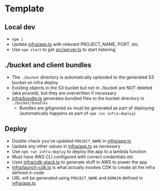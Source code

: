 # Template

## Local dev

* `npm i`
* Update [infra/app.ts](infra/app.ts) with relevant PROJECT_NAME, PORT, etc
* Use `npm start` to get [src/server.ts](src/server.ts) to start listening

## ./bucket and client bundles

* The `./bucket` directory is automatically uplaoded to the generated S3 bucket on infra deploy
* Existing objects in the S3 bucket but not in ./bucket are NOT deleted (aka pruned), but they are overwritten if necessary
* [infra/bundle.ts](infra/bundle.ts) generates bundled files to the bucket directory in `./bucket/bundles`
  * Bundles are gitignored so must be generated as part of deploying (automatically happens as part of `npm run infra:deploy`)

## Deploy

* Double check you've updated `PROJECT_NAME` in [infra/app.ts](infra/app.ts)
* Update any other values in [infra/app.ts](infra/app.ts) as necessary
* Use `npm run infra:deploy` to deploy the app to a lambda function
* Must have AWS CLI configured with correct credentials etc
* Uses [infra/cdk-stack.ts](infra/cdk-stack.ts) to generate stuff in AWS to power the app
* [infra/launch-cdk.ts](infra/launch-cdk.ts) is what actually invokes CDK to create all the infra defined in code
* URL will be generated using `PROJECT_NAME` and `DOMAIN` defined in [infra/app.ts](infra/app.ts)